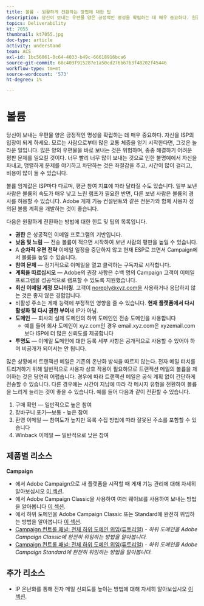 ```yaml
---
title: 볼륨 - 원활하게 전환하는 방법에 대한 팁
description: 당신이 보내는 우편물 양은 긍정적인 명성을 확립하는 데 매우 중요하다. 원활하게 전환하기 위해 수행할 수 있는 작업을 알아봅니다.
topics: Deliverability
kt: 7055
thumbnail: kt7055.jpg
doc-type: article
activity: understand
team: ACS
exl-id: 1bc56061-0c64-4033-b49c-66618916bca6
source-git-commit: 68c403f915287e1a50cd276b67b3f48202f45446
workflow-type: tm+mt
source-wordcount: '573'
ht-degree: 1%

---
```


# 볼륨

당신이 보내는 우편물 양은 긍정적인 명성을 확립하는 데 매우 중요하다. 자신을 ISP의 입장이 되게 하세요. 모르는 사람으로부터 많은 교통 체증을 얻기 시작한다면, 그것은 놀라운 일입니다. 많은 양의 우편물을 바로 보내는 것은 위험하며, 종종 해결하기 어려운 평판 문제를 일으킬 것이다. 너무 빨리 너무 많이 보내는 것으로 인한 불명예에서 자신을 파내고, 맹렬하게 문제를 야기하고 차단하는 것은 좌절감을 주고, 시간이 많이 걸리고, 비용이 많이 들 수 있습니다.

볼륨 임계값은 ISP마다 다르며, 평균 참여 지표에 따라 달라질 수도 있습니다. 일부 보낸 사람은 볼륨의 속도가 매우 낮고 느린 램프가 필요한 반면, 다른 보낸 사람은 볼륨의 경사를 허용할 수 있습니다. Adobe 게재 기능 컨설턴트와 같은 전문가와 함께 사용자 정의된 볼륨 계획을 개발하는 것이 좋습니다.

다음은 원활하게 전환하는 방법에 대한 힌트 및 팁의 목록입니다.

* **권한** 은 성공적인 이메일 프로그램의 기반입니다.
* **낮음 및 느림** — 전송 볼륨이 적으면 시작하여 보낸 사람의 평판을 높일 수 있습니다.
* A **순차적 우편 전략** 이메일 일정을 중단하지 않고 현재 ESP로 끄면서 Campaign에서 볼륨을 높일 수 있습니다.
* **참여 문제** — 정기적으로 이메일을 열고 클릭하는 구독자로 시작합니다.
* **계획을 따르십시오** — Adobe의 권장 사항은 수백 명의 Campaign 고객이 이메일 프로그램을 성공적으로 램프할 수 있도록 지원했습니다.
* **회신 이메일 계정 모니터링**. 고객이 noreply@xyz.com을 사용하거나 응답하지 않는 것은 좋지 않은 경험입니다.
* 비활성 주소는 게재 능력에 부정적인 영향을 줄 수 있습니다. **현재 플랫폼에서 다시 활성화 및 다시 권한 부여**&#x200B;새 IP가 아님.
* **도메인** — 회사의 실제 도메인의 하위 도메인인 전송 도메인을 사용합니다
   * 예를 들어 회사 도메인이 xyz.com인 경우 email.xyz.com은 xyzemail.com보다 ISP에 더 많은 신뢰도를 제공합니다
* **투명도** — 이메일 도메인에 대한 등록 세부 사항은 공개적으로 사용할 수 있어야 하며 비공개가 되어서는 안 됩니다.

많은 상황에서 트랜잭션 메일은 기존의 온난화 방식을 따르지 않는다. 전자 메일 터치를 트리거하기 위해 일반적으로 사용자 상호 작용이 필요하므로 트랜잭션 메일의 볼륨을 제어하는 것은 당연히 어렵습니다. 경우에 따라 트랜잭션 메일은 공식 계획 없이 간단하게 전송할 수 있습니다. 다른 경우에는 시간이 지남에 따라 각 메시지 유형을 전환하여 볼륨을 느리게 늘리는 것이 좋을 수 있습니다. 예를 들어 다음과 같이 전환할 수 있습니다.

1. 구매 확인 — 일반적으로 높은 참여
2. 장바구니 포기—보통 - 높은 참여
3. 환영 이메일 — 참여도가 높지만 목록 수집 방법에 따라 잘못된 주소를 포함할 수 있습니다
4. Winback 이메일 — 일반적으로 낮은 참여

## 제품별 리소스

**Campaign**

* 에서 Adobe Campaign으로 새 플랫폼을 시작할 때 게재 기능 관리에 대해 자세히 알아보십시오 [이 섹션](/help/additional-resources/ac-starting-new-platform.md).
* 에서 Adobe Campaign Classic을 사용하여 여러 웨이브를 사용하여 보내는 방법을 알아봅니다 [이 섹션](https://experienceleague.adobe.com/docs/campaign-classic/using/sending-messages/key-steps-when-creating-a-delivery/steps-sending-the-delivery.html#sending-using-multiple-waves).
* 에서 하위 도메인을 Adobe Campaign Classic 또는 Standard에 완전히 위임하는 방법을 알아봅니다 [이 섹션](/help/additional-resources/ac-domain-name-setup.md).
* [Campaign 컨트롤 패널: 전체 하위 도메인 위임(튜토리얼)](https://experienceleague.adobe.com/docs/campaign-classic-learn/control-panel/subdomains-and-certificates/subdomain-delegation.html) - *하위 도메인을 Adobe Campaign Classic에 완전히 위임하는 방법을 알아봅니다.*
* [Campaign 컨트롤 패널: 전체 하위 도메인 위임(튜토리얼)](https://experienceleague.adobe.com/docs/campaign-standard-learn/control-panel/subdomains-and-certificates/subdomain-delegation.html) - *하위 도메인을 Adobe Campaign Standard에 완전히 위임하는 방법을 알아봅니다.*

## 추가 리소스

* IP 온난화를 통해 전자 메일 신뢰도를 높이는 방법에 대해 자세히 알아보십시오 [이 섹션](/help/additional-resources/increase-reputation-with-ip-warming.md).
